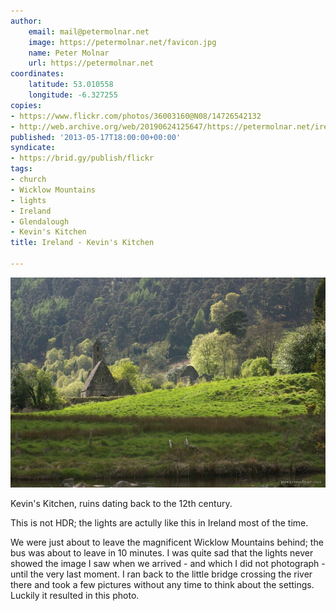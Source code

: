 ```yaml
---
author:
    email: mail@petermolnar.net
    image: https://petermolnar.net/favicon.jpg
    name: Peter Molnar
    url: https://petermolnar.net
coordinates:
    latitude: 53.010558
    longitude: -6.327255
copies:
- https://www.flickr.com/photos/36003160@N08/14726542132
- http://web.archive.org/web/20190624125647/https://petermolnar.net/ireland-kevins-kitchen/
published: '2013-05-17T18:00:00+00:00'
syndicate:
- https://brid.gy/publish/flickr
tags:
- church
- Wicklow Mountains
- lights
- Ireland
- Glendalough
- Kevin's Kitchen
title: Ireland - Kevin's Kitchen

---
```


![](ireland-kevins-kitchen.jpg)

Kevin's Kitchen, ruins dating back to the 12th century.

This is not HDR; the lights are actully like this in Ireland most of the
time.

We were just about to leave the magnificent Wicklow Mountains behind;
the bus was about to leave in 10 minutes. I was quite sad that the
lights never showed the image I saw when we arrived - and which I did
not photograph - until the very last moment. I ran back to the little
bridge crossing the river there and took a few pictures without any time
to think about the settings. Luckily it resulted in this photo.